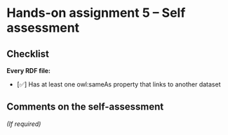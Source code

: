 # Hands-on assignment 5 – Self assessment

## Checklist

**Every RDF file:**

- [✅] Has at least one owl:sameAs property that links to another dataset

## Comments on the self-assessment
_(If required)_
